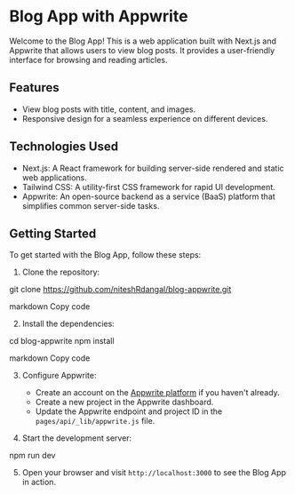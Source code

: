 # Blog App with Appwrite

Welcome to the Blog App! This is a web application built with Next.js and Appwrite that allows users to view blog posts. It provides a user-friendly interface for browsing and reading articles.

## Features

- View blog posts with title, content, and images.
- Responsive design for a seamless experience on different devices.

## Technologies Used

- Next.js: A React framework for building server-side rendered and static web applications.
- Tailwind CSS: A utility-first CSS framework for rapid UI development.
- Appwrite: An open-source backend as a service (BaaS) platform that simplifies common server-side tasks.

## Getting Started

To get started with the Blog App, follow these steps:

1. Clone the repository:

git clone https://github.com/niteshRdangal/blog-appwrite.git

markdown
Copy code

2. Install the dependencies:

cd blog-appwrite
npm install

markdown
Copy code

3. Configure Appwrite:

   - Create an account on the [Appwrite platform](https://appwrite.io/) if you haven't already.
   - Create a new project in the Appwrite dashboard.
   - Update the Appwrite endpoint and project ID in the `pages/api/_lib/appwrite.js` file.

4. Start the development server:

npm run dev

5. Open your browser and visit `http://localhost:3000` to see the Blog App in action.

